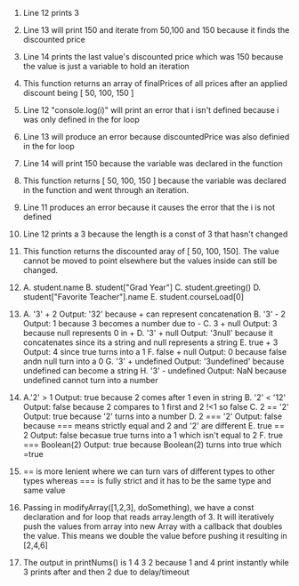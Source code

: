 1. Line 12 prints 3
2. Line 13 will print 150 and iterate from 50,100 and 150 because it finds the discounted price
3. Line 14 prints the last value's discounted price which was 150 because the value is just a variable to hold an iteration
4. This function returns an array of finalPrices of all prices after an applied discount being [ 50, 100, 150 ]
   <!-- They changed var to let here -->
5. Line 12 "console.log(i)" will print an error that i isn't defined because i was only defined in the for loop
6. Line 13 will produce an error because discountedPrice was also definied in the for loop
7. Line 14 will print 150 because the variable was declared in the function
8. This function returns [ 50, 100, 150 ] because the variable was declared in the function and went through an iteration.
   <!-- changed let to const -->
9.  Line 11 produces an error because it causes the error that the i is not defined
10. Line 12 prints a 3 because the length is a const of 3 that hasn't changed
11. This function returns the discounted aray of [ 50, 100, 150]. The value cannot be moved to point elsewhere but the values inside can still be changed.
    
12. A. student.name
    B. student["Grad Year"]
    C. student.greeting()
    D. student["Favorite Teacher"].name
    E. student.courseLoad[0]
<!-- "Node" to start, ".exit" to leave -->
13. A. '3' + 2      Output: '32' because + can represent concatenation
    B. '3' - 2      Output: 1 because 3 becomes a number due to -
    C. 3 + null     Output: 3 because null represents 0 in +
    D. '3' + null   Output: '3null' because it concatenates since its a string and null represents a string
    E. true + 3     Output: 4 since true turns into a 1
    F. false + null     Output: 0 because false andn null turn into a 0
    G. '3' + undefined  Output: '3undefined' because undefined can become a string
    H. '3' - undefined  Output: NaN because undefined cannot turn into a number


14. A.'2' > 1       Output: true because 2 comes after 1 even in string
    B. '2' < '12'   Output: false because 2 compares to 1 first and 2 !<1 so false
    C. 2 == '2'     Output: true because '2' turns into a number
    D. 2 === '2'    Output: false because === means strictly equal and 2 and '2' are different
    E. true == 2    Output: false becasue true turns into a 1 which isn't equal to 2
    F. true === Boolean(2)   Output: true because Boolean(2) turns into true which =true

15. == is more lenient where we can turn vars of different types to other types whereas === is fully strict and it has to be the same type and same value

17. Passing in modifyArray([1,2,3], doSomething), we have a const declaration and for loop that reads array.length of 3. It will iteratively push the values from array into new Array with a callback that doubles the value. This means we double the value before pushing it resulting in [2,4,6]
    
19. The output in printNums() is 
    1
    4
    3
    2
    because 1 and 4 print instantly while 3 prints after and then 2 due to delay/timeout